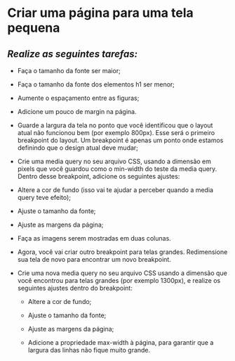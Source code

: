 # Criar uma página para uma tela pequena


## _**Realize as seguintes tarefas:**_

- Faça o tamanho da fonte ser maior;

- Faça o tamanho da fonte dos elementos h1 ser menor;

- Aumente o espaçamento entre as figuras;

- Adicione um pouco de margin na página.

- Guarde a largura da tela no ponto que você identificou que o layout atual não funcionou bem (por exemplo 800px). Esse será o primeiro breakpoint do layout. Um breakpoint é apenas um ponto onde estamos definindo que o design atual deve mudar;

- Crie uma media query no seu arquivo CSS, usando a dimensão em pixels que você guardou como o min-width do teste da media query. Dentro desse breakpoint, adicione os seguintes ajustes:

- Altere a cor de fundo (isso vai te ajudar a perceber quando a media query teve efeito);

- Ajuste o tamanho da fonte;

- Ajuste as margens da página;

- Faça as imagens serem mostradas em duas colunas.

- Agora, você vai criar outro breakpoint para telas grandes. Redimensione sua tela de novo para encontrar um novo breakpoint.

- Crie uma nova media query no seu arquivo CSS usando a dimensão que você encontrou para telas grandes (por exemplo 1300px), e realize os seguintes ajustes dentro do breakpoint:

  - Altere a cor de fundo;

  - Ajuste o tamanho da fonte;

  - Ajuste as margens da página;

  - Adicione a propriedade max-width à página, para garantir que a largura das linhas não fique muito grande.

